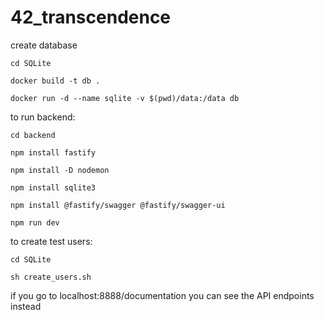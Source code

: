 # 42_transcendence

create database

`cd SQLite`

`docker build -t db .`

`docker run -d --name sqlite -v $(pwd)/data:/data db`

to run backend:

`cd backend`

`npm install fastify`

`npm install -D nodemon`

`npm install sqlite3`

`npm install @fastify/swagger @fastify/swagger-ui`

`npm run dev`

to create test users:

`cd SQLite`

`sh create_users.sh`

if you go to localhost:8888/documentation you can see the API endpoints instead